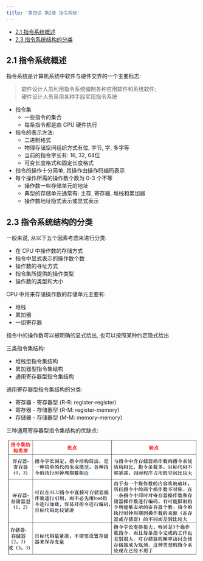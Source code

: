 ```yaml
---
title: '第四讲 第2章 指令系统'
---
```



<!-- @import "[TOC]" {cmd="toc" depthFrom=1 depthTo=6 orderedList=false} -->
<!-- code_chunk_output -->

- [2.1 指令系统概述](#21-指令系统概述)
- [2.3 指令系统结构的分类](#23-指令系统结构的分类)

<!-- /code_chunk_output -->

## 2.1 指令系统概述

指令系统是计算机系统中软件与硬件交界的一个主要标志:
> 软件设计人员利用指令系统编制各种应用软件和系统软件;  
> 硬件设计人员采用各种手段实现指令系统

- 指令集
  - 一些指令的集合
  - 每条指令都是由 CPU 硬件执行
- 指令的表示方法:
  - 二进制格式
  - 物理存储空间组织方式有位, 字节, 字, 多字等
  - 当前的指令字长有: 16, 32, 64位
  - 可变长度格式和固定长度格式
- 指令的操作十分简单, 其操作由操作码编码表示
- 每个操作所需的操作数个数为 0-3 个不等
  - 操作数一些存储单元的地址
  - 典型的存储单元通常有: 主存, 寄存器, 堆栈和累加器
  - 操作数地址隐式表示或显式表示

## 2.3 指令系统结构的分类

一般来说, 从以下五个因素考虑来进行分类:

- 在 CPU 中操作数的存储方式
- 指令中显式表示的操作数个数
- 操作数的寻址方式
- 指令集所提供的操作类型
- 操作数的类型和大小

CPU 中用来存储操作数的存储单元主要有:

- 堆栈
- 累加器
- 一组寄存器

指令中的操作数可以被明确的显式给出, 也可以按照某种约定隐式给出

三类指令集结构:

- 堆栈型指令集结构
- 累加器型指令集结构
- 通用寄存器型指令集结构

通用寄存器型指令集结构的分类:

- 寄存器 - 寄存器型 (R-R: register-register)
- 寄存器 - 存储器型 (R-M: register-memory)
- 存储器 - 存储器型 (M-M: memory-memory)

三种通用寄存器型指令集结构的优缺点:

![三种通用寄存器型指令集结构的优缺点](images/img5.png)
